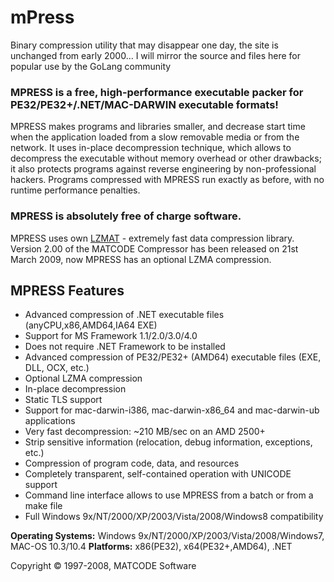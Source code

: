 # mPress
Binary compression utility that may disappear one day, the site is unchanged from early 2000... I will mirror the source and files here for popular use by the GoLang community

### MPRESS is a free, high-performance executable packer for PE32/PE32+/.NET/MAC-DARWIN executable formats!
MPRESS makes programs and libraries smaller, and decrease start time when the application loaded from a slow removable media or from the network. It uses in-place decompression technique, which allows to decompress the executable without memory overhead or other drawbacks; it also protects programs against reverse engineering by non-professional hackers. Programs compressed with MPRESS run exactly as before, with no runtime performance penalties.
### MPRESS is absolutely free of charge software.
MPRESS uses own [LZMAT](http://www.matcode.com/lzmat.htm) - extremely fast data compression library.
Version 2.00 of the MATCODE Compressor has been released on 21st March 2009, now MPRESS has an optional LZMA compression.
## MPRESS Features
* Advanced compression of .NET executable files (anyCPU,x86,AMD64,IA64 EXE)
* Support for MS Framework 1.1/2.0/3.0/4.0
* Does not require .NET Framework to be installed
* Advanced compression of PE32/PE32+ (AMD64) executable files (EXE, DLL, OCX, etc.)
* Optional LZMA compression
* In-place decompression
* Static TLS support
* Support for mac-darwin-i386, mac-darwin-x86_64 and mac-darwin-ub applications
* Very fast decompression: ~210 MB/sec on an AMD 2500+
* Strip sensitive information (relocation, debug information, exceptions, etc.)
* Compression of program code, data, and resources
* Completely transparent, self-contained operation with UNICODE support
* Command line interface allows to use MPRESS from a batch or from a make file
* Full Windows 9x/NT/2000/XP/2003/Vista/2008/Windows8 compatibility

**Operating Systems:** Windows 9x/NT/2000/XP/2003/Vista/2008/Windows7, MAC-OS 10.3/10.4
**Platforms:** x86(PE32), x64(PE32+,AMD64), .NET

Copyright © 1997-2008, MATCODE Software
